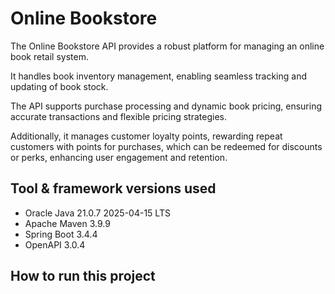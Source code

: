 # Online Bookstore

The Online Bookstore API provides a robust platform for managing an online book retail system.

It handles book inventory management, enabling seamless tracking and updating of book stock.

The API supports purchase processing and dynamic book pricing, ensuring accurate transactions and 
flexible pricing strategies. 

Additionally, it manages customer loyalty points, rewarding repeat customers with points for purchases, 
which can be redeemed for discounts or perks, enhancing user engagement and retention.

## Tool & framework versions used

- Oracle Java 21.0.7 2025-04-15 LTS
- Apache Maven 3.9.9
- Spring Boot 3.4.4
- OpenAPI 3.0.4

## How to run this project

